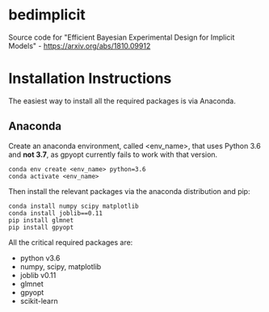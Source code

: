 # bedimplicit
Source code for "Efficient Bayesian Experimental Design for Implicit Models" - https://arxiv.org/abs/1810.09912

# Installation Instructions

The easiest way to install all the required packages is via Anaconda.

## Anaconda

Create an anaconda environment, called <env_name>, that uses Python 3.6 and **not 3.7**, as gpyopt currently fails to work with that version.

```
conda env create <env_name> python=3.6
conda activate <env_name>
```

Then install the relevant packages via the anaconda distribution and pip:

```
conda install numpy scipy matplotlib
conda install joblib==0.11
pip install glmnet
pip install gpyopt
```

All the critical required packages are:

- python v3.6
- numpy, scipy, matplotlib
- joblib v0.11
- glmnet
- gpyopt
- scikit-learn
